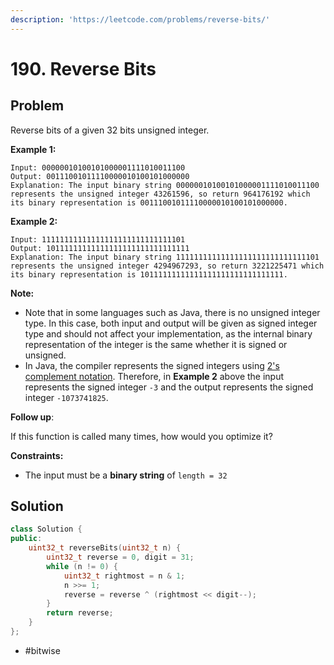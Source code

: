```yaml
---
description: 'https://leetcode.com/problems/reverse-bits/'
---
```


# 190. Reverse Bits

## Problem

Reverse bits of a given 32 bits unsigned integer.

**Example 1:**

```text
Input: 00000010100101000001111010011100
Output: 00111001011110000010100101000000
Explanation: The input binary string 00000010100101000001111010011100 represents the unsigned integer 43261596, so return 964176192 which its binary representation is 00111001011110000010100101000000.
```

**Example 2:**

```text
Input: 11111111111111111111111111111101
Output: 10111111111111111111111111111111
Explanation: The input binary string 11111111111111111111111111111101 represents the unsigned integer 4294967293, so return 3221225471 which its binary representation is 10111111111111111111111111111111.
```

**Note:**

* Note that in some languages such as Java, there is no unsigned integer type. In this case, both input and output will be given as signed integer type and should not affect your implementation, as the internal binary representation of the integer is the same whether it is signed or unsigned.
* In Java, the compiler represents the signed integers using [2's complement notation](https://en.wikipedia.org/wiki/Two%27s_complement). Therefore, in **Example 2** above the input represents the signed integer `-3` and the output represents the signed integer `-1073741825`.

**Follow up**:

If this function is called many times, how would you optimize it?

**Constraints:**

* The input must be a **binary string** of `length = 32`

## Solution

```cpp
class Solution {
public:
    uint32_t reverseBits(uint32_t n) {
        uint32_t reverse = 0, digit = 31;
        while (n != 0) {
            uint32_t rightmost = n & 1;
            n >>= 1;
            reverse = reverse ^ (rightmost << digit--);
        }
        return reverse;
    }
};
```

* \#bitwise


